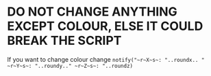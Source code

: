 # DO NOT CHANGE ANYTHING EXCEPT COLOUR, ELSE IT COULD BREAK THE SCRIPT
If you want to change colour change `notify("~r~X~s~: "..roundx.. " ~r~Y~s~: "..roundy.." ~r~Z~s~: "..roundz)`
